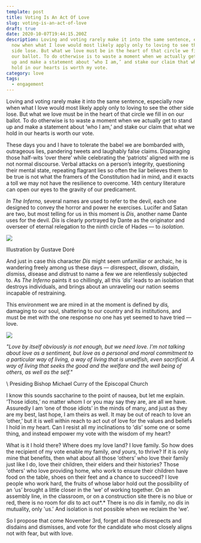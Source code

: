 ```yaml
---
template: post
title: Voting Is An Act Of Love
slug: voting-is-an-act-of-love
draft: true
date: 2020-10-07T19:44:15.200Z
description: Loving and voting rarely make it into the same sentence, especially
  now when what I love would most likely apply only to loving to see the other
  side lose. But what we love must be in the heart of that circle we fill in on
  our ballot. To do otherwise is to waste a moment when we actually get to stand
  up and make a statement about ‘who I am,’ and stake our claim that what we
  hold in our hearts is worth my vote.
category: love
tags:
  - engagement
---
```

Loving and voting rarely make it into the same sentence, especially now when what I love would most likely apply only to loving to see the other side lose. But what we love must be in the heart of that circle we fill in on our ballot. To do otherwise is to waste a moment when we actually get to stand up and make a statement about ‘who I am,’ and stake our claim that what we hold in our hearts is worth our vote. 

These days you and I have to tolerate the babel we are bombarded with, outrageous lies, pandering tweets and laughably false claims. Disparaging those half-wits ‘over there’ while celebrating the ‘patriots’ aligned with me is not normal discourse. Verbal attacks on a person’s integrity, questioning their mental state, repeating flagrant lies so often the liar believes them to be true is not what the framers of the Constitution had in mind, and it exacts a toll we may not have the resilience to overcome. 14th century literature can open our eyes to the gravity of our predicament.

*In The Inferno,* several names are used to refer to the devil, each one designed to convey the horror and power he exercises. Lucifer and Satan are two, but most telling for us in this moment is *Dis*, another name Dante uses for the devil. *Dis* is clearly portrayed by Dante as the originator and overseer of eternal relegation to the ninth circle of Hades –– to *isolation*. 

![](/media/dis-gustave-dore.png)

Illustration by [](https://en.wikipedia.org/wiki/Gustave_Dor%C3%A9 "Gustave Doré")Gustave Doré

And just in case this character *Dis* might seem unfamiliar or archaic, he is wandering freely among us these days –– *dis*respect, *dis*own, *dis*dain, *dis*miss, *dis*ease and *dis*trust to name a few we are relentlessly subjected to. As *The Inferno* paints it so chillingly, all this *‘dis’* leads to an isolation that destroys individuals, and brings about an unraveling our nation seems incapable of restraining. 

This environment we are mired in at the moment is defined by *dis,* damaging to our soul, shattering to our country and its institutions, and must be met with the one response no one has yet seemed to have tried –– love.

![](/media/bishop-michael-curry.png)

*"Love by itself obviously is not enough, but we need love. I'm not talking about love as a sentiment, but love as a personal and moral commitment to a particular way of living, a way of living that is unselfish, even sacrificial. A way of living that seeks the good and the welfare and the well being of others, as well as the self."*

\    Presiding Bishop Michael Curry of the Episcopal Church

I know this sounds saccharine to the point of nausea, but let me explain. ‘Those idiots,’  no matter whom I or you may say they are, are all we have. Assuredly I am ‘one of those idiots’ in the minds of many, and just as they are my best, last hope, I am theirs as well. It may be out of reach to love an ‘other,’ but it is well within reach to act out of love for the values and beliefs I hold in my heart. Can I resist all my inclinations to ‘*dis*’ some one or some thing, and instead empower my vote with the wisdom of my heart?

What is it I hold there? Where does my love land? I love family. So how does the recipient of my vote enable my family, *and yours*, to thrive? If it is only mine that benefits, then what about all those ‘others’ who love their family just like I do, love their children, their elders and their histories?  Those 'others' who love providing home, who work to ensure their children have food on the table, shoes on their feet and a chance to succeed? I love people who work hard, the fruits of whose labor hold out the possibility of an ‘us’ brought a little closer in the ‘we’ of working together.  On an assembly line, in the classroom, or on a construction site there is no blue or red, there is no room for *dis* to act out*.* There is no *dis* in family, no *dis* in mutuality, only 'us.' And isolation is not possible when we reclaim the ‘we’.

So I propose that come November 3rd, forget all those disrespects and disdains and dismisses, and vote for the candidate who most closely aligns not with fear, but with love.